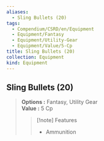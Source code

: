 ```yaml
---
aliases:
  - Sling Bullets (20)
tags:
  - Compendium/CSRD/en/Equipment
  - Equipment/Fantasy
  - Equipment/Utility-Gear
  - Equipment/Value/5-Cp
title: Sling Bullets (20)
collection: Equipment
kind: Equipment
---
```

## Sling Bullets (20)  
  
>  
> **Options :** Fantasy, Utility Gear  
> **Value :** 5 Cp  
>>[!note] Features  
>> - Ammunition
